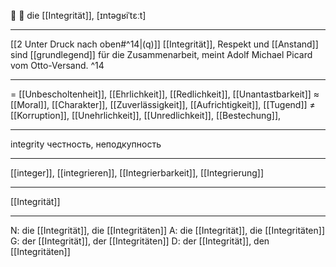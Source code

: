 💯 🔴 die [[Integrität]], [ɪntəɡʁiˈtɛːt]

---
[[2 Unter Druck nach oben#^14|(q)]] [[Integrität]], Respekt und [[Anstand]] sind [[grundlegend]] für die Zusammenarbeit, meint Adolf Michael Picard vom Otto-Versand. ^14

---
= [[Unbescholtenheit]], [[Ehrlichkeit]], [[Redlichkeit]],  [[Unantastbarkeit]]
≈ [[Moral]], [[Charakter]], [[Zuverlässigkeit]], [[Aufrichtigkeit]], [[Tugend]]
≠ [[Korruption]], [[Unehrlichkeit]], [[Unredlichkeit]], [[Bestechung]], 

---
integrity
честность, неподкупность

---
[[integer]], [[integrieren]], [[Integrierbarkeit]], [[Integrierung]]

---
[[Integrität]]

---
N: die [[Integrität]], die [[Integritäten]]
A: die [[Integrität]], die [[Integritäten]]
G: der [[Integrität]], der [[Integritäten]]
D: der [[Integrität]], den [[Integritäten]]
